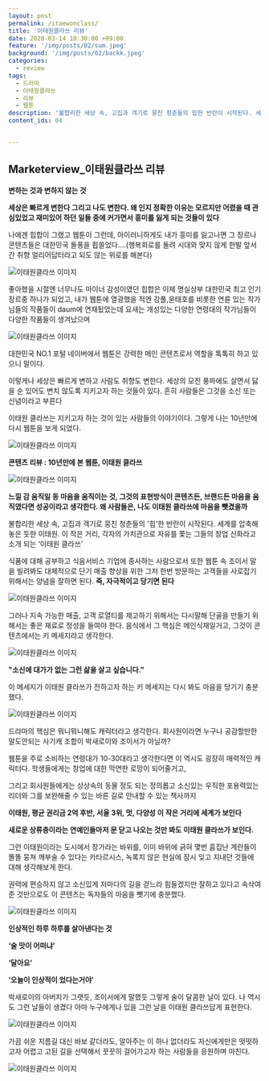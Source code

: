 ```yaml
---
layout: post
permalink: /itaewonclass/
title: '이태원클라쓰 리뷰'
date: 2020-03-14 10:30:00 +09:00
feature: '/img/posts/02/sum.jpeg'
background: '/img/posts/02/backk.jpeg'
categories:
  - review
tags:
  - 드라마
  - 이태원클라쓰
  - 리뷰
  - 웹툰
description: '불합리한 세상 속, 고집과 객기로 뭉친 청춘들의 힙한 반란이 시작된다. 세계를 압축해 놓은 듯한 이태원. 이 작은 거리, 각자의 가치관으로 자유를 쫓는 그들의 창업 신화, 이태원 클라쓰'
content_ids: 04


---
```


## Marketerview_이태원클라쓰 리뷰

**변하는 것과 변하지 않는 것** 



**세상은 빠르게 변한다 그리고 나도 변한다. 왜 인지 정확한 이유는 모르지만 어렸을 때 관심있었고 재미있어 하던 일들 중에 커가면서 흥미를 잃게 되는 것들이 있다**

나에겐 힙합이 그랬고 웹툰이 그런데, 아이러니하게도 내가 흥미를 잃고나면 그 장르나 콘텐츠들은 대한민국 돌풍을 휩쓸었다....(행복회로를 돌려 시대와 맞지 않게 한발 앞서간 취향 얼리어답터라고 되도 않는 위로를 해본다)

![이태원클라쓰 이미지](/img/posts/02/1.jpg)

좋아했을 시절엔 너무나도 마이너 감성이였던 힙합은 이제 명실상부 대한민국 최고 인기 장르중 하나가 되었고, 내가 웹툰에 열광했을 적엔 강풀,윤태호를 비롯한 연륜 있는 작가님들의 작품들이 daum에 연재됬었는데 요새는 개성있는 다양한 연령대의 작가님들이 다양한 작품들이 생겨났으며 

![이태원클라쓰 이미지](/img/posts/02/2.jpg)

대한민국 NO.1 포털 네이버에서 웹툰은 강력한 메인 콘텐츠로서 역할을 톡톡히 하고 있으니 말이다.  

이렇게나 세상은 빠르게 변하고 사람도 취향도 변한다. 세상의 모진 풍파에도 살면서 닳을 순 있어도 변치 않도록 지키고자 하는 것들이 있다. 흔히 사람들은 그것을 소신 또는 신념이라고 부른다 

이태원 클라쓰는 지키고자 하는 것이 있는 사람들의 이야기이다. 그렇게 나는 10년만에 다시 웹툰을 보게 되었다. 

![이태원클라쓰 이미지](/img/posts/02/title.png)

**콘텐츠 리뷰 : 10년만에 본 웹툰, 이태원 클라쓰**

![이태원클라쓰 이미지](/img/posts/02/a.jpeg)

**느낄 감 움직일 동 마음을 움직이는 것, 그것의 표현방식이 콘텐츠든, 브랜드든 마음을 움직였다면 성공이라고 생각한다. 왜 사람들은, 나도 이태원 클라쓰에 마음을 뺏겼을까**

불합리한 세상 속, 고집과 객기로 뭉친 청춘들의 '힙'한 반란이 시작된다. 세계를 압축해 놓은 듯한 이태원. 이 작은 거리, 각자의 가치관으로 자유를 쫓는 그들의 창업 신화라고 소개 되는 ‘이태원 클라쓰’ 

식품에 대해 공부하고 식음서비스 기업에 종사하는 사람으로서 또한 웹툰 속 조이서 말을 빌려봐도 대체적으로 단기 매출 향상을 위한 그저 한번 방문하는 고객들을 사로잡기 위해서는 양념을 잘하면 된다. **즉, 자극적이고 당기면 된다**

![이태원클라쓰 이미지](/img/posts/02/f.jpeg)

그러나 지속 가능한 매출, 고객 로열티를 제고하기 위해서는 다시말해 단골을 만들기 위해서는 좋은 재료로 정성을 들여야 한다. 음식에서 그 핵심은 메인식재일거고, 그것이 콘텐츠에서는 키 메세지라고 생각한다. 

![이태원클라쓰 이미지](/img/posts/02/g.jpeg)

**"소신에 대가가 없는 그런 삶을 살고 싶습니다."** 

이 메세지가 이태원 클라쓰가 전하고자 하는 키 메세지는 다시 봐도 마음을 당기기 충분했다. 

![이태원클라쓰 이미지](/img/posts/02/b.jpeg)

드라마의 핵심은 뭐니뭐니해도 캐릭터라고 생각한다. 회사원이라면 누구나 공감할만한 말도안되는 사기캐 조합이 박새로이와 조이서가 아닐까? 

웹툰을 주로 소비하는 연령대가 10-30대라고 생각한다면 이 역시도 굉장히 매력적인 캐릭터다. 학생들에게는 창업에 대한 막연한 로망이 되어줄거고, 

그리고 회사원들에게는 상상속의 동물 정도 되는 정의롭고 소신있는 우직한 포용력있는 리더와 그를 보완해줄 수 있는 바른 길로 안내할 수 있는 책사까지 



**이태원, 평균 권리금 2억 후반, 서울 3위, 멋, 다양성 이 작은 거리에 세계가 보인다**

**새로운 상류층이라는 연예인들마저 문 닫고 나오는 것만 봐도 이태원 클라쓰가 보인다.**

그런 이태원이라는 도시에서 장가라는 바위를, 이미 바위에 긁혀 몇번 흠집난 계란들이 똘똘 뭉쳐 깨부술 수 있다는 카타르시스, 녹록치 않은 현실에 잠시 잊고 지내던 것들에 대해 생각해보게 한다. 

권력에 편승하지 않고 소신있게 저마다의 길을 걷느라 힘들겠지만 잘하고 있다고 속삭여준 것만으로도 이 콘텐츠는 독자들의 마음을 뺏기에 충분했다. 

![이태원클라쓰 이미지](/img/posts/02/c.jpeg)

**인상적인 하루 하루를 살아낸다는 것**

**‘술 맛이 어떠냐’**

**‘달아요’**

**‘오늘이 인상적이 었다는거야’**



박새로이의 아버지가 그랫듯, 조이서에게 말했듯 그렇게 술이 달콤한 날이 있다.  나 역시도 그런 날들이 생겼다 아마 누구에게나 있을 그런 날을 이태원 클라쓰답게 표현한다. 

![이태원클라쓰 이미지](/img/posts/02/i.jpeg)

가끔 쉬운 지름길 대신 바보 같더라도, 알아주는 이 하나 없더라도 자신에게만은 떳떳하고자 어렵고 고된 길을 선택해서 꿋꿋히 걸어가고자 하는 사람들을 응원하며 마친다. 

![이태원클라쓰 이미지](/img/posts/02/e.jpeg)